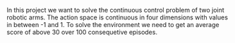 In this project we want to solve the continuous control problem of two joint robotic arms.
The action space is continuous in four dimensions with values in between -1 and 1.
To solve the environment we need to get an average score of above 30 over 100 consequetive episodes.
